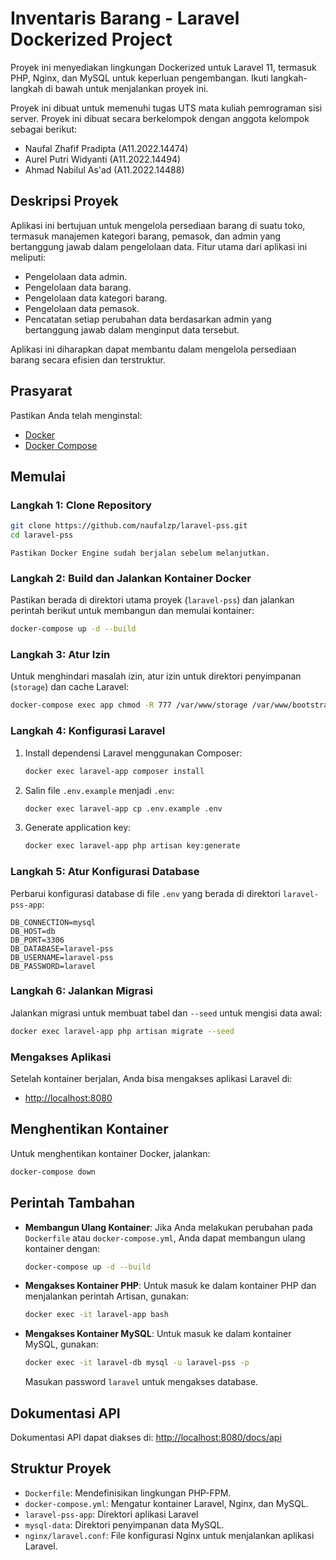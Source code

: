 # Inventaris Barang - Laravel Dockerized Project

Proyek ini menyediakan lingkungan Dockerized untuk Laravel 11, termasuk PHP, Nginx, dan MySQL untuk keperluan pengembangan. Ikuti langkah-langkah di bawah untuk menjalankan proyek ini.

Proyek ini dibuat untuk memenuhi tugas UTS mata kuliah pemrograman sisi server. Proyek ini dibuat secara berkelompok dengan anggota kelompok sebagai berikut:

-   Naufal Zhafif Pradipta (A11.2022.14474)
-   Aurel Putri Widyanti (A11.2022.14494)
-   Ahmad Nabilul As'ad (A11.2022.14488)

## Deskripsi Proyek

Aplikasi ini bertujuan untuk mengelola persediaan barang di suatu toko, termasuk manajemen kategori barang, pemasok, dan admin yang bertanggung jawab dalam pengelolaan data. Fitur utama dari aplikasi ini meliputi:

-   Pengelolaan data admin.
-   Pengelolaan data barang.
-   Pengelolaan data kategori barang.
-   Pengelolaan data pemasok.
-   Pencatatan setiap perubahan data berdasarkan admin yang bertanggung jawab dalam menginput data tersebut.

Aplikasi ini diharapkan dapat membantu dalam mengelola persediaan barang secara efisien dan terstruktur.

## Prasyarat

Pastikan Anda telah menginstal:

-   [Docker](https://docs.docker.com/get-docker/)
-   [Docker Compose](https://docs.docker.com/compose/install/)

## Memulai

### Langkah 1: Clone Repository

```bash
git clone https://github.com/naufalzp/laravel-pss.git
cd laravel-pss
```

`Pastikan Docker Engine sudah berjalan sebelum melanjutkan.`

### Langkah 2: Build dan Jalankan Kontainer Docker

Pastikan berada di direktori utama proyek (`laravel-pss`) dan jalankan perintah berikut untuk membangun dan memulai kontainer:

```bash
docker-compose up -d --build
```

### Langkah 3: Atur Izin

Untuk menghindari masalah izin, atur izin untuk direktori penyimpanan (`storage`) dan cache Laravel:

```bash
docker-compose exec app chmod -R 777 /var/www/storage /var/www/bootstrap/cache
```

### Langkah 4: Konfigurasi Laravel

1. Install dependensi Laravel menggunakan Composer:

    ```bash
    docker exec laravel-app composer install
    ```

2. Salin file `.env.example` menjadi `.env`:

    ```bash
    docker exec laravel-app cp .env.example .env
    ```

3. Generate application key:

    ```bash
    docker exec laravel-app php artisan key:generate
    ```

### Langkah 5: Atur Konfigurasi Database

Perbarui konfigurasi database di file `.env` yang berada di direktori `laravel-pss-app`:

```env
DB_CONNECTION=mysql
DB_HOST=db
DB_PORT=3306
DB_DATABASE=laravel-pss
DB_USERNAME=laravel-pss
DB_PASSWORD=laravel
```

### Langkah 6: Jalankan Migrasi

Jalankan migrasi untuk membuat tabel dan `--seed` untuk mengisi data awal:

```bash
docker exec laravel-app php artisan migrate --seed
```

### Mengakses Aplikasi

Setelah kontainer berjalan, Anda bisa mengakses aplikasi Laravel di:

-   [http://localhost:8080](http://localhost:8080)

## Menghentikan Kontainer

Untuk menghentikan kontainer Docker, jalankan:

```bash
docker-compose down
```

## Perintah Tambahan

-   **Membangun Ulang Kontainer**: Jika Anda melakukan perubahan pada `Dockerfile` atau `docker-compose.yml`, Anda dapat membangun ulang kontainer dengan:

    ```bash
    docker-compose up -d --build
    ```

-   **Mengakses Kontainer PHP**: Untuk masuk ke dalam kontainer PHP dan menjalankan perintah Artisan, gunakan:

    ```bash
    docker exec -it laravel-app bash
    ```

-   **Mengakses Kontainer MySQL**: Untuk masuk ke dalam kontainer MySQL, gunakan:

    ```bash
    docker exec -it laravel-db mysql -u laravel-pss -p
    ```

    Masukan password `laravel` untuk mengakses database.

## Dokumentasi API

Dokumentasi API dapat diakses di: [http://localhost:8080/docs/api](http://localhost:8080/docs/api)

## Struktur Proyek

-   `Dockerfile`: Mendefinisikan lingkungan PHP-FPM.
-   `docker-compose.yml`: Mengatur kontainer Laravel, Nginx, dan MySQL.
-   `laravel-pss-app`: Direktori aplikasi Laravel
-   `mysql-data`: Direktori penyimpanan data MySQL.
-   `nginx/laravel.conf`: File konfigurasi Nginx untuk menjalankan aplikasi Laravel.
